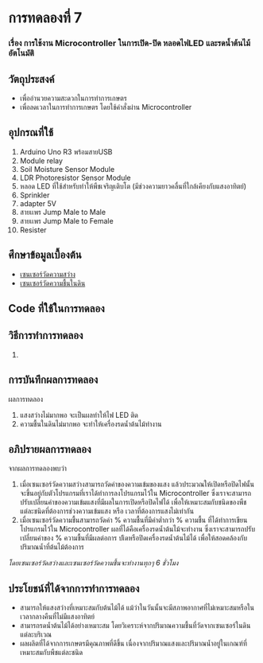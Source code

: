 # การทดลองที่ 7 
### เรื่อง การใช้งาน Microcontroller ในการเปิด-ปิด หลอดไฟLED และรดน้ำต้นไม้อัตโนมัติ  
## วัตถุประสงค์
* เพื่ออำนวยความสะดวกในการทำการเกษตร 
* เพื่อลดเวลาในการทำการเกษตร โดยใช้คำสั่งผ่าน Microcontroller 
## อุปกรณที่ใช้
1. Arduino Uno R3 พร้อมสายUSB 
2. Module relay
3. Soil Moisture Sensor Module
4. LDR Photoresistor Sensor Module
5. หลอด LED ที่ใช้สำหรับทำให้พืชเจริญเติบโต (มีช่วงความยาวคลื่นที่ใกล้เคียงกับแสงอาทิตย์)
6. Sprinkler
7. adapter 5V
8. สายเเพร Jump Male to Male
9. สายเเพร Jump Male to Female
10. Resister 
## ศึกษาข้อมูลเบื้องต้น
* [เซนเซอร์วัดความสว่าง](https://www.myarduino.net/article/210/%E0%B8%AA%E0%B8%AD%E0%B8%99%E0%B9%83%E0%B8%8A%E0%B9%89%E0%B8%87%E0%B8%B2%E0%B8%99-arduino-%E0%B9%80%E0%B8%8B%E0%B9%87%E0%B8%99%E0%B9%80%E0%B8%8B%E0%B8%AD%E0%B8%A3%E0%B9%8C%E0%B8%A7%E0%B8%B1%E0%B8%94%E0%B8%84%E0%B8%A7%E0%B8%B2%E0%B8%A1%E0%B8%AA%E0%B8%A7%E0%B9%88%E0%B8%B2%E0%B8%87%E0%B8%84%E0%B8%A7%E0%B8%B2%E0%B8%A1%E0%B9%80%E0%B8%82%E0%B9%89%E0%B8%A1%E0%B9%81%E0%B8%AA%E0%B8%87-%E0%B9%80%E0%B8%9B%E0%B8%B4%E0%B8%94%E0%B8%9B%E0%B8%B4%E0%B8%94%E0%B9%84%E0%B8%9F%E0%B8%95%E0%B8%B2%E0%B8%A1%E0%B9%81%E0%B8%AA%E0%B8%87)
* [เซนเซอร์วัดความชื้นในดิน](https://www.ab.in.th/article/10/%E0%B9%82%E0%B8%9B%E0%B8%A3%E0%B9%80%E0%B8%88%E0%B8%84%E0%B9%80%E0%B8%84%E0%B8%A3%E0%B8%B7%E0%B9%88%E0%B8%AD%E0%B8%87%E0%B8%A3%E0%B8%94%E0%B8%99%E0%B9%89%E0%B8%B3%E0%B8%95%E0%B9%89%E0%B8%99%E0%B9%84%E0%B8%A1%E0%B9%89%E0%B8%AD%E0%B8%B1%E0%B8%95%E0%B9%82%E0%B8%99%E0%B8%A1%E0%B8%B1%E0%B8%95%E0%B8%B4-%E0%B8%94%E0%B9%89%E0%B8%A7%E0%B8%A2-arduino-%E0%B8%A3%E0%B8%B2%E0%B8%84%E0%B8%B2%E0%B8%96%E0%B8%B9%E0%B8%81-%E0%B8%9E%E0%B8%A3%E0%B9%89%E0%B8%AD%E0%B8%A1-code-%E0%B8%95%E0%B8%B1%E0%B8%A7%E0%B8%AD%E0%B8%A2%E0%B9%88%E0%B8%B2%E0%B8%87)
## Code ที่ใช้ในการทดลอง

## วิธีการทำการทดลอง
1. 
## การบันทึกผลการทดลอง
ผลการทดลอง 
1. แสงสว่างไม่มากพอ จะเป็นผลทำให้ไฟ LED ติด 
2. ความชื้นในดินไม่มากพอ จะทำให้เครื่องรดน้ำต้นไม้ทำงาน
## อภิปรายผลการทดลอง
จากผลการทดลองพบว่า 
1. เมื่อเซนเซอร์วัดความสว่างสามารถวัดค่าของความเข้มของแสง แล้วประมวณให้เปิดหรือปิดไฟนั้น จะขึ้นอยู่กับตัวโปรแกรมที่เราได้ทำการลงโปรแกรมไว้ใน Microcontroller ซึ่งเราจะสามารถปรับเปลี่ยนค่าของความเข้มแสงที่มีผลในการเปิดหรือปิดไฟได้ เพื่อให้เหมาะสมกับชนิดของพืชแต่ละชนิดที่ต้องการช่วงความเข้มแสง หรือ เวลาที่ต้องการแสงไม่เท่ากัน 
2. เมื่อเซนเซอร์วัดความชื้นสามารถวัดค่า % ความชื้นที่มีค่าต่ำกว่า % ความชื้น ที่ได้ทำการเขียนโปรแกรมไว้ใน Microcontroller ผลที่ได้คือเครื่องรดน้ำต้นไม้จะทำงาน ซึ่งเราจะสามารถปรับเปลี่ยนค่าของ % ความชื้นที่มีผลต่อการ ปเิดหรือปิดเครื่องรดน้ำต้นไม้ได้ เพื่อให้สอดคล้องกับปริมาณน้ำที่ต้นไม้ต้องการ

*โดยเซนเซอร์วัดสว่างและเซนเซอร์วัดความชื้นจะทำงานทุกๆ 6 ชั่วโมง*
## ประโยชน์ที่ได้จากการทำการทดลอง
* สามารถให้แสงสว่างที่เหมาะสมกับต้นไม้ได้ แม้ว่าในวันนั้นจะมีสภาพอากาศที่ไม่เหมาะสมหรือในเวลากลางคืนที่ไม่มีแสงอาทิตย์
* สามารถรดน้ำต้นไม้ได้อย่างเหมาะสม โดยวิเคราะห์จากปริมาณความชื้นที่วัดจากเซนเซอร์ในดินแต่ละบริเวณ 
* ผลผลิตที่ได้จากการเกษตรมีคุณภาพที่ดีขึ้น เนื่องจากปริมาณแสงและปริมาณน้ำอยู่ในเกณฑ์ที่เหมาะสมกับพืชแต่ละชนิด



